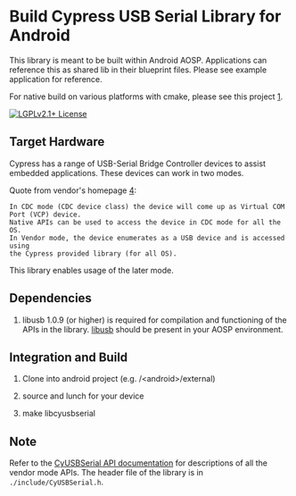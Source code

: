 # Build Cypress USB Serial Library for Android

This library is meant to be built within Android AOSP.
Applications can reference this as shared lib in their blueprint files.
Please see example application for reference.

For native build on various platforms with cmake, please see this project [1].

[![LGPLv2.1+ License](http://img.shields.io/badge/license-LGPLv2.1+-blue.svg)](https://www.gnu.org/licenses/lgpl-2.1.html)

## Target Hardware

Cypress has a range of USB-Serial Bridge Controller devices to assist embedded applications.
These devices can work in two modes.

Quote from vendor's homepage [4][4]:

```
In CDC mode (CDC device class) the device will come up as Virtual COM Port (VCP) device.
Native APIs can be used to access the device in CDC mode for all the OS.
In Vendor mode, the device enumerates as a USB device and is accessed using
the Cypress provided library (for all OS).
```

This library enables usage of the later mode.

## Dependencies

1. libusb 1.0.9 (or higher) is required for compilation and functioning of the
   APIs in the library. [libusb][2] should be present in your AOSP environment.

## Integration and Build

1. Clone into android project (e.g. /\<android\>/external)

2. source and lunch for your device

3. make libcyusbserial

## Note
Refer to the [CyUSBSerial API documentation][3] for descriptions of all the
vendor mode APIs. The header file of the library is in
`./include/CyUSBSerial.h`.

[1]: https://github.com/cyrozap/libcyusbserial
[2]: https://android.googlesource.com/platform/external/libusb/
[3]: http://www.cypress.com/?docID=45725
[4]: https://www.cypress.com/documentation/software-and-drivers/usb-serial-software-development-kit
